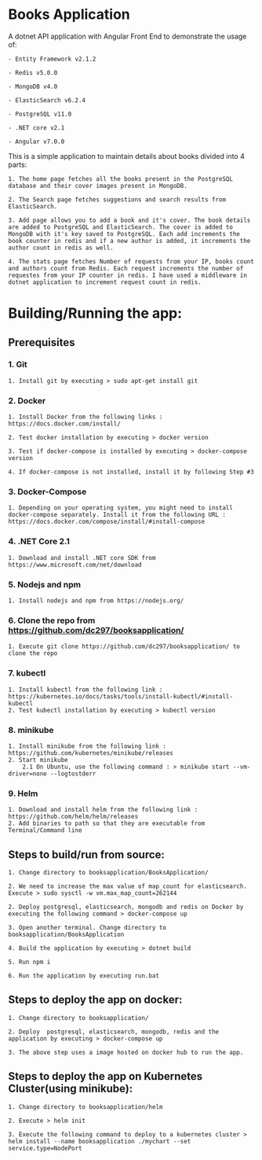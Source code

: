 # Books Application

A dotnet API application with Angular Front End to demonstrate the usage of:

    - Entity Framework v2.1.2

    - Redis v5.0.0

    - MongoDB v4.0

    - ElasticSearch v6.2.4

    - PostgreSQL v11.0

    - .NET core v2.1

    - Angular v7.0.0


This is a simple application to maintain details about books divided into 4 parts:

    1. The home page fetches all the books present in the PostgreSQL database and their cover images present in MongoDB.

    2. The Search page fetches suggestions and search results from ElasticSearch.

    3. Add page allows you to add a book and it's cover. The book details are added to PostgreSQL and ElasticSearch. The cover is added to MongoDB with it's key saved to PostgreSQL. Each add increments the book counter in redis and if a new author is added, it increments the author count in redis as well.

    4. The stats page fetches Number of requests from your IP, books count and authors count from Redis. Each request increments the number of requestes from your IP counter in redis. I have used a middleware in dotnet application to increment request count in redis.

# Building/Running the app:

## Prerequisites

### 1. Git

	1. Install git by executing > sudo apt-get install git
	
### 2. Docker

	1. Install Docker from the following links : https://docs.docker.com/install/
	
	2. Test docker installation by executing > docker version
	
	3. Test if docker-compose is installed by executing > docker-compose version
	
	4. If docker-compose is not installed, install it by following Step #3

### 3. Docker-Compose

	1. Depending on your operating system, you might need to install docker-compose separately. Install it from the following URL : https://docs.docker.com/compose/install/#install-compose
	
### 4. .NET Core 2.1

	1. Download and install .NET core SDK from https://www.microsoft.com/net/download

### 5. Nodejs and npm

	1. Install nodejs and npm from https://nodejs.org/
	
### 6. Clone the repo from https://github.com/dc297/booksapplication/

	1. Execute git clone https://github.com/dc297/booksapplication/ to clone the repo

### 7. kubectl

	1. Install kubectl from the following link : https://kubernetes.io/docs/tasks/tools/install-kubectl/#install-kubectl
	2. Test kubectl installation by executing > kubectl version
	
### 8. minikube

	1. Install minikube from the following link : https://github.com/kubernetes/minikube/releases
	2. Start minikube
		2.1 On Ubuntu, use the following command : > minikube start --vm-driver=none --logtostderr
### 9. Helm

	1. Download and install helm from the following link : https://github.com/helm/helm/releases
	2. Add binaries to path so that they are executable from Terminal/Command line


## Steps to build/run from source:

	1. Change directory to booksapplication/BooksApplication/
	
	2. We need to increase the max value of map_count for elasticsearch. Execute > sudo sysctl -w vm.max_map_count=262144
	
	2. Deploy postgresql, elasticsearch, mongodb and redis on Docker by executing the following command > docker-compose up
	
	3. Open another terminal. Change directory to booksapplication/BooksApplication
	
	4. Build the application by executing > dotnet build 
	
	5. Run npm i
	
	6. Run the application by executing run.bat

## Steps to deploy the app on docker:

	1. Change directory to booksapplication/
	
	2. Deploy  postgresql, elasticsearch, mongodb, redis and the application by executing > docker-compose up
	
	3. The above step uses a image hosted on docker hub to run the app.

## Steps to deploy the app on Kubernetes Cluster(using minikube):

	1. Change directory to booksapplication/helm
	
	2. Execute > helm init
	
	3. Execute the following command to deploy to a kubernetes cluster > helm install --name booksapplication ./mychart --set service.type=NodePort
